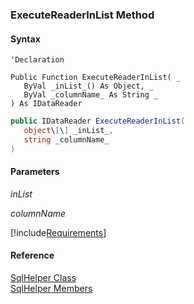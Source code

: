 ﻿### ExecuteReaderInList Method

#### Syntax

```vbnet
'Declaration

Public Function ExecuteReaderInList( _
   ByVal _inList_() As Object, _
   ByVal _columnName_ As String _
) As IDataReader
```

```csharp
public IDataReader ExecuteReaderInList( 
   object\[\] _inList_,
   string _columnName_
)
```

#### Parameters

_inList_

_columnName_

[!include[Requirements](../partials/requirements.md)]

#### Reference

[SqlHelper Class](FChoice.Common~FChoice.Common.Data.SqlHelper.md)  
[SqlHelper Members](FChoice.Common~FChoice.Common.Data.SqlHelper_members.md)